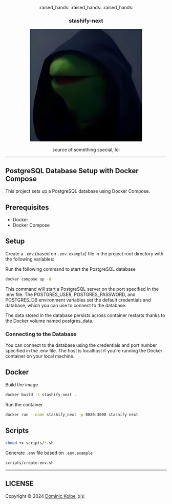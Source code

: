 <p align="center">
  <p align="center">:raised_hands: :raised_hands: :raised_hands:</p>
  <h3 align="center">stashify-next</h3>
</p>

<p align="center">
  <img src="https://github.com/dominickolbe/stashify-next/blob/main/public/img/darth-kermit-enhanced.jpg?raw=true" width="350" />
  <p align="center">source of something special, lol<p>
</p>

---

## PostgreSQL Database Setup with Docker Compose

This project sets up a PostgreSQL database using Docker Compose.

## Prerequisites

- Docker
- Docker Compose

## Setup

Create a `.env` (based on `.env.example`) file in the project root directory with the following variables:

Run the following command to start the PostgreSQL database

```bash
docker compose up -d
```

This command will start a PostgreSQL server on the port specified in the .env file. The POSTGRES_USER, POSTGRES_PASSWORD, and POSTGRES_DB environment variables set the default credentials and database, which you can use to connect to the database.

The data stored in the database persists across container restarts thanks to the Docker volume named postgres_data.

### Connecting to the Database

You can connect to the database using the credentials and port number specified in the .env file. The host is localhost if you're running the Docker container on your local machine.

## Docker

Build the image

```bash
docker build -t stashify-next .
```

Run the container

```bash
docker run --name stashify_next -p 8080:3000 stashify-next
```

## Scripts

```bash
chmod +x scripts/*.sh
```

Generate `.env` file based on `.env.example`

```bash
scripts/create-env.sh
```

---

## LICENSE

Copyright © 2024 [Dominic Kolbe](https://dominickolbe.dk) :de:
